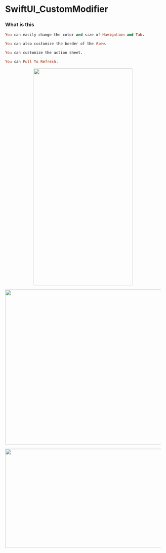 # SwiftUI_CustomModifier

### What is this
```ruby
You can easily change the color and size of Navigation and Tab.

You can also customize the border of the View.

You can customize the action sheet.

You can Pull To Refresh.
```

<p align="center">
<img src= "https://user-images.githubusercontent.com/16457165/81165869-b66ebe00-8fcd-11ea-84ac-c04d17baa9b7.gif" width="320" height="700">
 </p>
 
<p align="center">
<img src= "https://user-images.githubusercontent.com/16457165/78512300-4a3a4800-77de-11ea-9df2-eaf56da0c67d.gif" width="800" height="500">
 </p>
 
<p align="center">
<img src= "https://user-images.githubusercontent.com/16457165/80869085-3e587d80-8cd9-11ea-9ded-fb58a9f0c7c5.png" width="800" height="320">
 </p>
